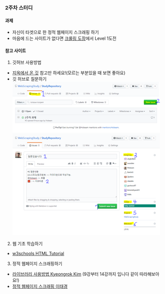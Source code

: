 ### 2주차 스터디

#### 과제 
 * 자신이 타겟으로 한 정적 웹페이지 스크래핑 하기
 * 마음에 드는 사이트가 없다면 [크롤링 도장](https://askdjango.github.io/)에서 Level 1도전
#### 참고 사이트
1. 깃허브 사용방법 
  * [지옥에서 온 깃](https://www.youtube.com/watch?v=hFJZwOfme6w&list=PLuHgQVnccGMA8iwZwrGyNXCGy2LAAsTXk) 참고만 하세요!(모르는 부분있을 때 보면 좋아요)
  * 깃 허브로 질문하기   
  ![질문방법1](./전호범/git1.png)
  ![질문방법2](./전호범/git2.png)
  
  
  
2. 웹 기초 학습하기
  * [w3schools HTML Tutorial](https://www.w3schools.com/html/) 
  
  
  
3. 정적 웹페이지 스크래핑하기
  * [라이브러리 사용방법 Kyeongrok Kim](https://www.youtube.com/watch?v=iGWIkXKs-ZM&list=PLAdQRRy4vtQRzdg7D9n1rkDp9DIeWpBQ9&index=9) (9강부터 14강까지 입니다 같이 따라해보아요!)
  * [정적 웹페이지 스크래핑 이태경](https://www.youtube.com/watch?v=QLf-pDoJvjQ&feature=youtu.be)
